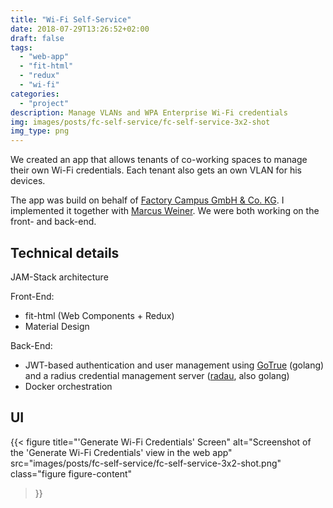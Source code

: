 ```yaml
---
title: "Wi-Fi Self-Service"
date: 2018-07-29T13:26:52+02:00
draft: false
tags:
  - "web-app"
  - "fit-html"
  - "redux"
  - "wi-fi"
categories:
  - "project"
description: Manage VLANs and WPA Enterprise Wi-Fi credentials
img: images/posts/fc-self-service/fc-self-service-3x2-shot
img_type: png
---
```


We created an app that allows tenants of co-working spaces to manage their own Wi-Fi credentials. Each tenant also gets an own VLAN for his devices.

The app was build on behalf of [Factory Campus GmbH & Co. KG](https://factorycampus.de/). I implemented it together with [Marcus Weiner](https://marcusweiner.de/). We were both working on the front- and back-end.

## Technical details

JAM-Stack architecture

Front-End:

- fit-html (Web Components + Redux)
- Material Design

Back-End:

- JWT-based authentication and user management using [GoTrue](https://github.com/netlify/GoTrue) (golang) and a radius credential management server ([radau](https://github.com/FactoryCampus/radau), also golang)
- Docker orchestration

## UI

{{< figure
    title="'Generate Wi-Fi Credentials' Screen"
    alt="Screenshot of the 'Generate Wi-Fi Credentials' view in the web app"
    src="images/posts/fc-self-service/fc-self-service-3x2-shot.png"
    class="figure figure-content"
>}}
